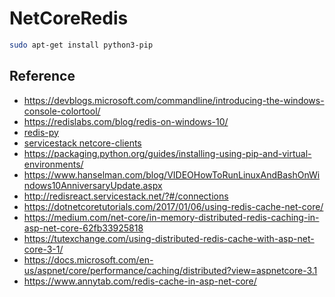 # NetCoreRedis


```bash
sudo apt-get install python3-pip
```



## Reference

- https://devblogs.microsoft.com/commandline/introducing-the-windows-console-colortool/
- https://redislabs.com/blog/redis-on-windows-10/
- [redis-py](https://pypi.org/project/redis/)
- [servicestack netcore-clients](https://docs.servicestack.net/netcore-clients)
- https://packaging.python.org/guides/installing-using-pip-and-virtual-environments/
- https://www.hanselman.com/blog/VIDEOHowToRunLinuxAndBashOnWindows10AnniversaryUpdate.aspx
- http://redisreact.servicestack.net/?#/connections
- https://dotnetcoretutorials.com/2017/01/06/using-redis-cache-net-core/
- https://medium.com/net-core/in-memory-distributed-redis-caching-in-asp-net-core-62fb33925818
- https://tutexchange.com/using-distributed-redis-cache-with-asp-net-core-3-1/
- https://docs.microsoft.com/en-us/aspnet/core/performance/caching/distributed?view=aspnetcore-3.1
- https://www.annytab.com/redis-cache-in-asp-net-core/

